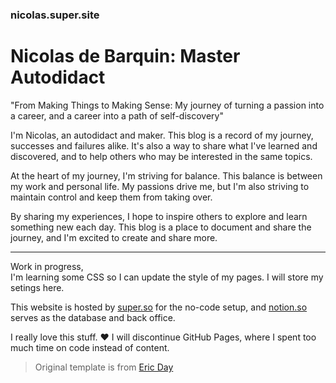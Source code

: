 ### nicolas.super.site

# Nicolas de Barquin: Master Autodidact

"From Making Things to Making Sense: 
My journey of turning a passion into a career, and a career into a path of self-discovery"

I'm Nicolas, an autodidact and maker. This blog is a record of my journey, successes and failures alike. It's also a way to share what I've learned and discovered, and to help others who may be interested in the same topics.

At the heart of my journey, I'm striving for balance. This balance is between my work and personal life. My passions drive me, but I'm also striving to maintain control and keep them from taking over.

By sharing my experiences, I hope to inspire others to explore and learn something new each day. This blog is a place to document and share the journey, and I'm excited to create and share more.


---

Work in progress,    
I'm learning some CSS so I can update the style of my pages. I will store my setings here.    

This website is hosted by [super.so](https://super.so/) for the no-code setup, and [notion.so](https://www.notion.so/) serves as the database and back office.   

I really love this stuff. ❤️ I will discontinue GitHub Pages, where I spent too much time on code instead of content.

> Original template is from [Eric Day](https://you.super.site/)